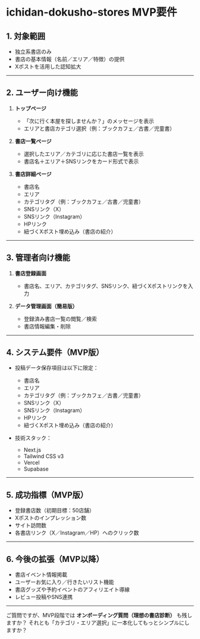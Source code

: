 # ichidan-dokusho-stores MVP要件

## 1. 対象範囲
* 独立系書店のみ
* 書店の基本情報（名前／エリア／特徴）の提供
* Xポストを活用した認知拡大

---

## 2. ユーザー向け機能

1. **トップページ**

   * 「次に行く本屋を探しませんか？」のメッセージを表示
   * エリアと書店カテゴリ選択（例：ブックカフェ／古書／児童書）

2. **書店一覧ページ**

   * 選択したエリア／カテゴリに応じた書店一覧を表示
   * 書店名＋エリア＋SNSリンクをカード形式で表示

3. **書店詳細ページ**

   * 書店名
   * エリア
   * カテゴリタグ（例：ブックカフェ／古書／児童書）
   * SNSリンク（X）
   * SNSリンク（Instagram）
   * HPリンク
   * 紐づくXポスト埋め込み（書店の紹介）

---

## 3. 管理者向け機能

1. **書店登録画面**

   * 書店名、エリア、カテゴリタグ、SNSリンク、紐づくXポストリンクを入力

2. **データ管理画面（簡易版）**

   * 登録済み書店一覧の閲覧／検索
   * 書店情報編集・削除

---

## 4. システム要件（MVP版）

* 投稿データ保存項目は以下に限定：

   * 書店名
   * エリア
   * カテゴリタグ（例：ブックカフェ／古書／児童書）
   * SNSリンク（X）
   * SNSリンク（Instagram）
   * HPリンク
   * 紐づくXポスト埋め込み（書店の紹介）
 
* 技術スタック：
   * Next.js
   * Tailwind CSS v3
   * Vercel
   * Supabase

---

## 5. 成功指標（MVP版）

* 登録書店数（初期目標：50店舗）
* Xポストのインプレッション数
* サイト訪問数
* 各書店リンク（X／Instagram／HP）へのクリック数

---

## 6. 今後の拡張（MVP以降）

* 書店イベント情報掲載
* ユーザーお気に入り／行きたいリスト機能
* 書店グッズや予約イベントのアフィリエイト導線
* レビュー投稿やSNS連携

---

ご質問ですが、MVP段階では **オンボーディング質問（理想の書店診断）** も残しますか？
それとも「カテゴリ・エリア選択」に一本化してもっとシンプルにしますか？
